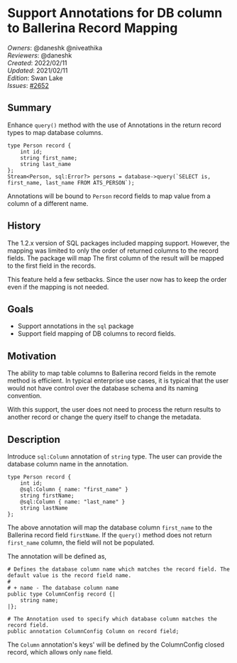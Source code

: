 # Support Annotations for DB column to Ballerina Record Mapping

_Owners_: @daneshk @niveathika  
_Reviewers_: @daneshk  
_Created_: 2022/02/11  
_Updated_: 2021/02/11  
_Edition_: Swan Lake  
_Issues_: [#2652](https://github.com/ballerina-platform/ballerina-standard-library/issues/2652)

## Summary

Enhance `query()` method with the use of Annotations in the return record types to map database columns.
```ballerina
type Person record {
    int id;
    string first_name;
    string last_name
};
Stream<Person, sql:Error?> persons = database->query(`SELECT is, first_name, last_name FROM ATS_PERSON`);
```
Annotations will be bound to `Person` record fields to map value from a column of a different name.

## History

The 1.2.x version of SQL packages included mapping support. However, the mapping was limited to only the order of returned columns to the record fields. The package will map The first column of the result will be mapped to the first field in the records.

This feature held a few setbacks. Since the user now has to keep the order even if the mapping is not needed.

## Goals
- Support annotations in the `sql` package
- Support field mapping of DB columns to record fields.

## Motivation

The ability to map table columns to Ballerina record fields in the remote method is efficient. In typical enterprise use cases, it is typical that the user would not have control over the database schema and its naming convention.

With this support, the user does not need to process the return results to another record or change the query itself to change the metadata.

## Description

Introduce `sql:Column` annotation of `string` type. The user can provide the database column name in the annotation.

```ballerina
type Person record {
    int id;
    @sql:Column { name: "first_name" }
    string firstName;
    @sql:Column { name: "last_name" }
    string lastName
};
```
The above annotation will map the database column `first_name` to the Ballerina record field `firstName`. If the `query()` method does not return `first_name` column, the field will not be populated.

The annotation will be defined as,
```
# Defines the database column name which matches the record field. The default value is the record field name.
#
# + name - The database column name 
public type ColumnConfig record {|
    string name;
|};

# The Annotation used to specify which database column matches the record field.
public annotation ColumnConfig Column on record field;
```

The `Column` annotation's keys' will be defined by the ColumnConfig closed record, which allows only `name` field.
